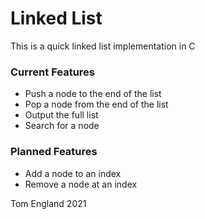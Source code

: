 # Linked List

This is a quick linked list implementation in C

### Current Features

- Push a node to the end of the list
- Pop a node from the end of the list
- Output the full list
- Search for a node

### Planned Features

- Add a node to an index
- Remove a node at an index

Tom England 2021
